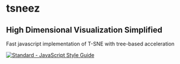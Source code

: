 # tsneez
## High Dimensional Visualization Simplified
Fast javascript implementation of T-SNE with tree-based acceleration

[![Standard - JavaScript Style Guide](https://img.shields.io/badge/code%20style-standard-brightgreen.svg)](http://standardjs.com/)